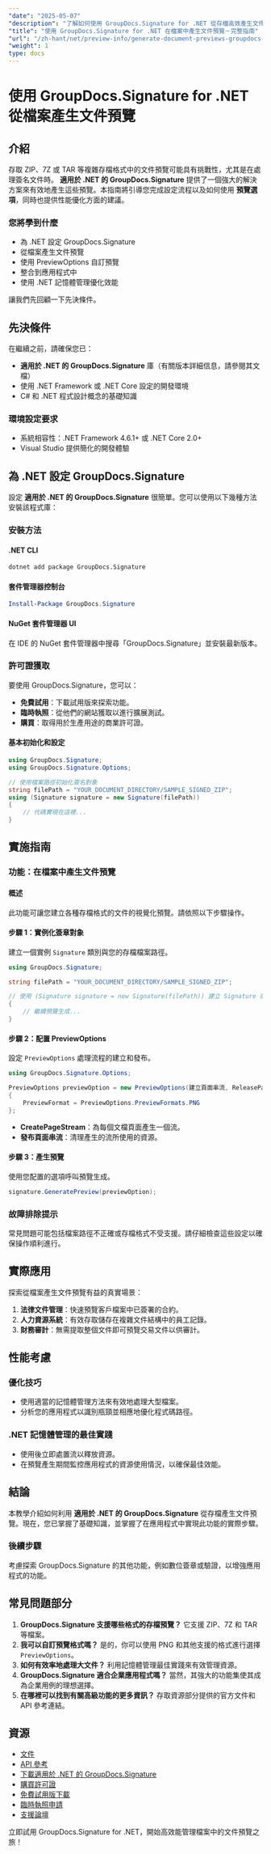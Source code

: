 ```yaml
---
"date": "2025-05-07"
"description": "了解如何使用 GroupDocs.Signature for .NET 從存檔高效產生文件預覽。本指南涵蓋設定、自訂和效能最佳化。"
"title": "使用 GroupDocs.Signature for .NET 在檔案中產生文件預覽－完整指南"
"url": "/zh-hant/net/preview-info/generate-document-previews-groupdocs-signature-net/"
"weight": 1
type: docs
---
```

# 使用 GroupDocs.Signature for .NET 從檔案產生文件預覽

## 介紹
存取 ZIP、7Z 或 TAR 等複雜存檔格式中的文件預覽可能具有挑戰性，尤其是在處理簽名文件時。 **適用於 .NET 的 GroupDocs.Signature** 提供了一個強大的解決方案來有效地產生這些預覽。本指南將引導您完成設定流程以及如何使用 **預覽選項**，同時也提供性能優化方面的建議。

### 您將學到什麼
- 為 .NET 設定 GroupDocs.Signature
- 從檔案產生文件預覽
- 使用 PreviewOptions 自訂預覽
- 整合到應用程式中
- 使用 .NET 記憶體管理優化效能

讓我們先回顧一下先決條件。

## 先決條件
在繼續之前，請確保您已：

- **適用於 .NET 的 GroupDocs.Signature** 庫（有關版本詳細信息，請參閱其文檔）
- 使用 .NET Framework 或 .NET Core 設定的開發環境
- C# 和 .NET 程式設計概念的基礎知識

### 環境設定要求
- 系統相容性：.NET Framework 4.6.1+ 或 .NET Core 2.0+
- Visual Studio 提供簡化的開發體驗

## 為 .NET 設定 GroupDocs.Signature
設定 **適用於 .NET 的 GroupDocs.Signature** 很簡單。您可以使用以下幾種方法安裝該程式庫：

### 安裝方法
#### .NET CLI
```bash
dotnet add package GroupDocs.Signature
```

#### 套件管理器控制台
```powershell
Install-Package GroupDocs.Signature
```

#### NuGet 套件管理器 UI
在 IDE 的 NuGet 套件管理器中搜尋「GroupDocs.Signature」並安裝最新版本。

### 許可證獲取
要使用 GroupDocs.Signature，您可以：
- **免費試用**：下載試用版來探索功能。
- **臨時執照**：從他們的網站獲取以進行擴展測試。
- **購買**：取得用於生產用途的商業許可證。

#### 基本初始化和設定
```csharp
using GroupDocs.Signature;
using GroupDocs.Signature.Options;

// 使用檔案路徑初始化簽名對象
string filePath = "YOUR_DOCUMENT_DIRECTORY/SAMPLE_SIGNED_ZIP";
using (Signature signature = new Signature(filePath))
{
    // 代碼實現在這裡...
}
```

## 實施指南
### 功能：在檔案中產生文件預覽
#### 概述
此功能可讓您建立各種存檔格式的文件的視覺化預覽。請依照以下步驟操作。

#### 步驟 1：實例化簽章對象
建立一個實例 `Signature` 類別與您的存檔檔案路徑。
```csharp
using GroupDocs.Signature;

string filePath = "YOUR_DOCUMENT_DIRECTORY/SAMPLE_SIGNED_ZIP";

// 使用 (Signature signature = new Signature(filePath)) 建立 Signature 的實例
{
    // 繼續預覽生成...
}
```

#### 步驟 2：配置 PreviewOptions
設定 `PreviewOptions` 處理流程的建立和發布。
```csharp
using GroupDocs.Signature.Options;

PreviewOptions previewOption = new PreviewOptions(建立頁面串流, ReleasePageStream)
{
    PreviewFormat = PreviewOptions.PreviewFormats.PNG
};
```
- **CreatePageStream**：為每個文檔頁面產生一個流。
- **發布頁面串流**：清理產生的流所使用的資源。

#### 步驟 3：產生預覽
使用您配置的選項呼叫預覽生成。
```csharp
signature.GeneratePreview(previewOption);
```

### 故障排除提示
常見問題可能包括檔案路徑不正確或存檔格式不受支援。請仔細檢查這些設定以確保操作順利進行。

## 實際應用
探索從檔案產生文件預覽有益的真實場景：
1. **法律文件管理**：快速預覽客戶檔案中已簽署的合約。
2. **人力資源系統**：有效存取儲存在複雜文件結構中的員工記錄。
3. **財務審計**：無需提取整個文件即可預覽交易文件以供審計。

## 性能考慮
### 優化技巧
- 使用適當的記憶體管理方法來有效地處理大型檔案。
- 分析您的應用程式以識別瓶頸並相應地優化程式碼路徑。

### .NET 記憶體管理的最佳實踐
- 使用後立即處置流以釋放資源。
- 在預覽產生期間監控應用程式的資源使用情況，以確保最佳效能。

## 結論
本教學介紹如何利用 **適用於 .NET 的 GroupDocs.Signature** 從存檔產生文件預覽。現在，您已掌握了基礎知識，並掌握了在應用程式中實現此功能的實際步驟。

### 後續步驟
考慮探索 GroupDocs.Signature 的其他功能，例如數位簽章或驗證，以增強應用程式的功能。

## 常見問題部分
1. **GroupDocs.Signature 支援哪些格式的存檔預覽？** 
   它支援 ZIP、7Z 和 TAR 等檔案。
2. **我可以自訂預覽格式嗎？**
   是的，你可以使用 PNG 和其他支援的格式進行選擇 `PreviewOptions`。
3. **如何有效率地處理大文件？**
   利用記憶體管理最佳實踐來有效管理資源。
4. **GroupDocs.Signature 適合企業應用程式嗎？**
   當然，其強大的功能集使其成為企業用例的理想選擇。
5. **在哪裡可以找到有關高級功能的更多資訊？**
   存取資源部分提供的官方文件和 API 參考連結。

## 資源
- [文件](https://docs.groupdocs.com/signature/net/)
- [API 參考](https://reference.groupdocs.com/signature/net/)
- [下載適用於 .NET 的 GroupDocs.Signature](https://releases.groupdocs.com/signature/net/)
- [購買許可證](https://purchase.groupdocs.com/buy)
- [免費試用版下載](https://releases.groupdocs.com/signature/net/)
- [臨時執照申請](https://purchase.groupdocs.com/temporary-license/)
- [支援論壇](https://forum.groupdocs.com/c/signature/)

立即試用 GroupDocs.Signature for .NET，開始高效能管理檔案中的文件預覽之旅！